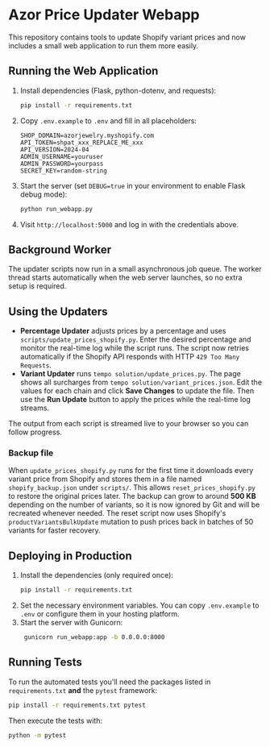 # Azor Price Updater Webapp

This repository contains tools to update Shopify variant prices and now includes a small web application to run them more easily.

## Running the Web Application

1. Install dependencies (Flask, python-dotenv, and requests):
   ```bash
   pip install -r requirements.txt
   ```
2. Copy `.env.example` to `.env` and fill in all placeholders:
   ```
   SHOP_DOMAIN=azorjewelry.myshopify.com
   API_TOKEN=shpat_xxx_REPLACE_ME_xxx
   API_VERSION=2024-04
   ADMIN_USERNAME=youruser
   ADMIN_PASSWORD=yourpass
   SECRET_KEY=random-string
   ```
3. Start the server (set `DEBUG=true` in your environment to enable Flask debug
   mode):
   ```bash
   python run_webapp.py
   ```
4. Visit `http://localhost:5000` and log in with the credentials above.

## Background Worker

The updater scripts now run in a small asynchronous job queue. The worker
thread starts automatically when the web server launches, so no extra setup is
required.

## Using the Updaters

- **Percentage Updater** adjusts prices by a percentage and uses `scripts/update_prices_shopify.py`. Enter the desired percentage and monitor the real-time log while the script runs. The script now retries automatically if the Shopify API responds with HTTP `429 Too Many Requests`.
- **Variant Updater** runs `tempo solution/update_prices.py`. The page shows all surcharges from `tempo solution/variant_prices.json`. Edit the values for each chain and click **Save Changes** to update the file. Then use the **Run Update** button to apply the prices while the real-time log streams.

The output from each script is streamed live to your browser so you can follow progress.

### Backup file

When `update_prices_shopify.py` runs for the first time it downloads every
variant price from Shopify and stores them in a file named
`shopify_backup.json` under `scripts/`. This allows
`reset_prices_shopify.py` to restore the original prices later.  The backup can
grow to around **500&nbsp;KB** depending on the number of variants, so it is now
ignored by Git and will be recreated whenever needed. The reset script now uses
Shopify's `productVariantsBulkUpdate` mutation to push prices back in batches of
50 variants for faster recovery.

## Deploying in Production

1. Install the dependencies (only required once):
   ```bash
   pip install -r requirements.txt
   ```
2. Set the necessary environment variables. You can copy `.env.example` to `.env` or configure them in your hosting platform.
3. Start the server with Gunicorn:
   ```bash
    gunicorn run_webapp:app -b 0.0.0.0:8000
    ```

## Running Tests

To run the automated tests you'll need the packages listed in
`requirements.txt` **and** the `pytest` framework:

```bash
pip install -r requirements.txt pytest
```

Then execute the tests with:

```bash
python -m pytest
```
